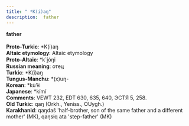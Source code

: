 ```yaml
---
title: " *K(i)aŋ"
description:  father
---
```

<p data-pagefind-weight="0.5">
<strong> father</strong><br><br>
<strong>Proto-Turkic</strong>:  *K(i)aŋ<br>
<strong>Altaic etymology</strong>:  Altaic etymology<br>
<strong> Proto-Altaic</strong>:  *k`i̯óŋi<br>
<strong>Russian meaning</strong>:  отец<br>
<strong>Turkic</strong>:  *K(i)aŋ<br>
<strong>Tungus-Manchu</strong>:  *(x)uŋ-<br>
<strong>Korean</strong>:  *kù'ɨ̀i<br>
<strong>Japanese</strong>:  *kímí<br>
<strong>Comments</strong>:  VEWT 232, EDT 630, 635, 640, ЭСТЯ 5, 258.<br>
<strong>Old Turkic</strong>:  qaŋ (Orkh., Yeniss., OUygh.)<br>
<strong>Karakhanid</strong>:  qaŋdaš 'half-brother, son of the same father and a different mother' (MK), qaŋsɨq ata 'step-father' (MK)<br>

</p>
